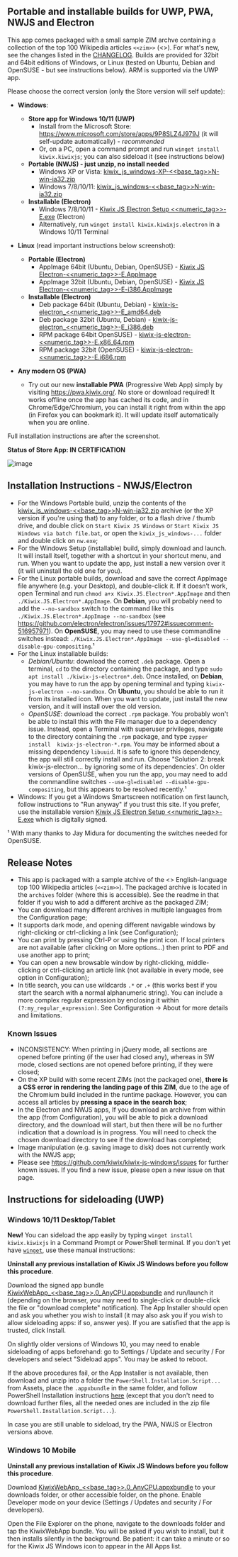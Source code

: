 ## Portable and installable builds for UWP, PWA, NWJS and Electron

This app comes packaged with a small sample ZIM archve containing a collection of the top 100 Wikipedia articles `<<zim>>` (<<date>>). For what's new, see the changes listed in the [CHANGELOG](https://github.com/kiwix/kiwix-js-windows/blob/master/CHANGELOG.md). Builds are provided for 32bit and 64bit editions of Windows, or Linux (tested on Ubuntu, Debian and OpenSUSE - but see instructions below). ARM is supported via the UWP app.

Please choose the correct version (only the Store version will self update):

* **Windows**:
  - **Store app for Windows 10/11 (UWP)**
    + Install from the Microsoft Store: https://www.microsoft.com/store/apps/9P8SLZ4J979J (it will self-update automatically) - *recommended*
    + Or, on a PC, open a command prompt and run `winget install kiwix.kiwixjs`; you can also sideload it (see instructions below)
  - **Portable (NWJS) - just unzip, no install needed**
    + Windows XP or Vista: [kiwix_js_windows-XP-<<base_tag>>N-win-ia32.zip](https://github.com/kiwix/kiwix-js-windows/releases/download/v<<base_tag>>/kiwix_js_windows-XP-<<base_tag>>N-win-ia32.zip)
    + Windows 7/8/10/11: [kiwix_js_windows-<<base_tag>>N-win-ia32.zip](https://github.com/kiwix/kiwix-js-windows/releases/download/v<<base_tag>>/kiwix_js_windows-<<base_tag>>N-win-ia32.zip)
  - **Installable (Electron)**
    + Windows 7/8/10/11 - [Kiwix JS Electron Setup <<numeric_tag>>-E.exe](https://github.com/kiwix/kiwix-js-windows/releases/download/v<<base_tag>>/Kiwix.JS.Electron.Setup.<<numeric_tag>>-E.exe) (Electron)
    + Alternatively, run `winget install kiwix.kiwixjs.electron` in a Windows 10/11 Terminal
* **Linux** (read important instructions below screenshot):
  - **Portable (Electron)**
    + AppImage 64bit (Ubuntu, Debian, OpenSUSE) - [Kiwix JS Electron-<<numeric_tag>>-E.AppImage](https://github.com/kiwix/kiwix-js-windows/releases/download/v<<base_tag>>/Kiwix.JS.Electron-<<numeric_tag>>-E.AppImage)
    + AppImage 32bit (Ubuntu, Debian, OpenSUSE) - [Kiwix JS Electron-<<numeric_tag>>-E-i386.AppImage](https://github.com/kiwix/kiwix-js-windows/releases/download/v<<base_tag>>/Kiwix.JS.Electron-<<numeric_tag>>-E-i386.AppImage)
  - **Installable (Electron)**
    + Deb package 64bit (Ubuntu, Debian) - [kiwix-js-electron_<<numeric_tag>>-E_amd64.deb](https://github.com/kiwix/kiwix-js-windows/releases/download/v<<base_tag>>/kiwix-js-electron_<<numeric_tag>>-E_amd64.deb)
    + Deb package 32bit (Ubuntu, Debian) - [kiwix-js-electron_<<numeric_tag>>-E_i386.deb](https://github.com/kiwix/kiwix-js-windows/releases/download/v<<base_tag>>/kiwix-js-electron_<<numeric_tag>>-E_i386.deb)
    + RPM package 64bit OpenSUSE) - [kiwix-js-electron-<<numeric_tag>>-E.x86_64.rpm](https://github.com/kiwix/kiwix-js-windows/releases/download/v<<base_tag>>/kiwix-js-electron-<<numeric_tag>>-E.x86_64.rpm)
    + RPM package 32bit (OpenSUSE) - [kiwix-js-electron-<<numeric_tag>>-E.i686.rpm](https://github.com/kiwix/kiwix-js-windows/releases/download/v<<base_tag>>/kiwix-js-electron-<<numeric_tag>>-E.i686.rpm)

* **Any modern OS (PWA)**
  + Try out our new **installable PWA** (Progressive Web App) simply by visiting https://pwa.kiwix.org/. No store or download required! It works offline once the app has cached its code, and in Chrome/Edge/Chromium, you can install it right from within the app (in Firefox you can bookmark it). It will update itself automatically when you are online.

Full installation instructions are after the screenshot.

**Status of Store App: IN CERTIFICATION**

![image](https://user-images.githubusercontent.com/4304337/119402976-99d71e00-bcd5-11eb-8bf4-dfa6c12e68aa.png)

## Installation Instructions - NWJS/Electron

* For the Windows Portable build, unzip the contents of the [kiwix_js_windows-<<base_tag>>N-win-ia32.zip](https://github.com/kiwix/kiwix-js-windows/releases/download/v<<base_tag>>/kiwix_js_windows-<<numeric_tag>>N-win-ia32.zip) archive (or the XP version if you're using that) to any folder, or to a flash drive / thumb drive, and double click on `Start Kiwix JS Windows` or `Start Kiwix JS Windows via batch file.bat`, or open the `kiwix_js_windows-...` folder and double click on `nw.exe`;
* For the Windows Setup (installable) build, simply download and launch. It will install itself, together with a shortcut in your shortcut menu, and run. When you want to update the app, just install a new version over it (it will uninstall the old one for you).
* For the Linux portable builds, download and save the correct AppImage file anywhere (e.g. your Desktop), and double-click it. If it doesn’t work, open Terminal and run `chmod a+x Kiwix.JS.Electron*.AppImage` and then `./Kiwix.JS.Electron*.AppImage`. On **Debian**, you will probably need to add the `--no-sandbox` switch to the command like this `./Kiwix.JS.Electron*.AppImage --no-sandbox` (see https://github.com/electron/electron/issues/17972#issuecomment-516957971). On **OpenSUSE**, you may need to use these commandline switches instead: `./Kiwix.JS.Electron*.AppImage --use-gl=disabled --disable-gpu-compositing`.¹
* For the Linux installable builds:
  + _Debian/Ubuntu_: download the correct `.deb` package. Open a terminal, `cd` to the directory containing the package, and type `sudo apt install ./kiwix-js-electron*.deb`. Once installed, on **Debian**, you may have to run the app by opening terminal and typing `kiwix-js-electron --no-sandbox`. On **Ubuntu**, you should be able to run it from its installed icon. When you want to update, just install the new version, and it will install over the old version. 
  + _OpenSUSE_: download the correct `.rpm` package. You probably won't be able to install this with the File manager due to a dependency issue. Instead, open a Terminal with superuser privileges, navigate to the directory containing the `.rpm` package, and type `zypper install  kiwix-js-electron-*.rpm`. You may be informed about a missing dependency `libuuid`. It is safe to ignore this dependency, the app will still correctly install and run. Choose "Solution 2: break kiwix-js-electron... by ignoring some of its dependencies'. On older versions of OpenSUSE, when you run the app, you may need to add the commandline switches `--use-gl=disabled --disable-gpu-compositing`, but this appears to be resolved recently.¹
* Windows: If you get a Windows Smartscreen notification on first launch, follow instructions to "Run anyway" if you trust this site. If you prefer, use the installable version [Kiwix JS Electron Setup <<numeric_tag>>-E.exe](https://github.com/kiwix/kiwix-js-windows/releases/download/v<<base_tag>>/Kiwix.JS.Electron.Setup.<<numeric_tag>>-E.exe) which is digitally signed.

¹ With many thanks to Jay Midura for documenting the switches needed for OpenSUSE.

## Release Notes

* This app is packaged with a sample atchive of the <<date>> English-language top 100 Wikipedia articles (`<<zim>>`). The packaged archive is located in the `archives` folder (where this is accessible). See the readme in that folder if you wish to add a different archive as the packaged ZIM;
* You can download many different archives in multiple languages from the Configuration page;
* It supports dark mode, and opening different navigable windows by right-clicking or ctrl-clicking a link (see Configuration);
* You can print by pressing Ctrl-P or using the print icon. If local printers are not available (after clicking on More options...) then print to PDF and use another app to print;
* You can open a new browsable window by right-clicking, middle-clicking or ctrl-clicking an article link (not available in every mode, see option in Configuration);
* In title search, you can use wildcards `.*` or `.+` (this works best if you start the search with a normal alphanumeric string). You can include a more complex regular expression by enclosing it within `(?:my_regular_expression)`. See Configuration -> About for more details and limitations.

### Known Issues

* INCONSISTENCY: When printing in jQuery mode, all sections are opened before printing (if the user had closed any), whereas in SW mode, closed sections are not opened before printing, if they were closed;
* On the XP build with some recent ZIMs (not the packaged one), __there is a CSS error in rendering the landing page of this ZIM__, due to the age of the Chromium build included in the runtime package. However, you can access all articles by __pressing a space in the search box__;
* In the Electron and NWJS apps, If you download an archive from within the app (from Configuration), you will be able to pick a download directory, and the download will start, but then there will be no further indication that a download is in progress. You will need to check the chosen download directory to see if the download has completed;
* Image manipulation (e.g. saving image to disk) does not currently work with the NWJS app;
* Please see https://github.com/kiwix/kiwix-js-windows/issues for further known issues. If you find a new issue, please open a new issue on that page.

## Instructions for sideloading (UWP)

### Windows 10/11 Desktop/Tablet

**New!** You can sideload the app easily by typing `winget install kiwix.kiwixjs` in a Command Prompt or PowerShell terminal. If you don't yet have [`winget`](https://docs.microsoft.com/en-us/windows/package-manager/winget/), use these manual instructions:

**Uninstall any previous installation of Kiwix JS Windows before you follow this procedure**.

Download the signed app bundle [KiwixWebApp_<<base_tag>>.0_AnyCPU.appxbundle](https://github.com/kiwix/kiwix-js-windows/releases/download/v<<base_tag>>/KiwixWebApp_<<base_tag>>.0_AnyCPU.appxbundle) and run/launch it (depending on the browser, you may need to single-click or double-click the file or "download complete" notification). The App Installer should open and ask you whether you wish to install (it may also ask you if you wish to allow sideloading apps: if so, answer yes). If you are satisfied that the app is trusted, click Install.

On slightly older versions of Windows 10, you may need to enable sideloading of apps beforehand: go to Settings / Update and security / For developers and select "Sideload apps". You may be asked to reboot.

If the above procedures fail, or the App Installer is not available, then download and unzip into a folder the `PowerShell.Installation.Script...` from Assets, place the `.appxbundle` in the same folder, and follow PowerShell Installation instructions [here](https://github.com/kiwix/kiwix-js-windows/tree/master/AppPackages#windows-10-tablet--pc) (except that you don't need to download further files, all the needed ones are included in the zip file `PowerShell.Installation.Script...`).

In case you are still unable to sideload, try the PWA, NWJS or Electron versions above.

### Windows 10 Mobile

**Uninstall any previous installation of Kiwix JS Windows before you follow this procedure**.

Download [KiwixWebApp_<<base_tag>>.0_AnyCPU.appxbundle](https://github.com/kiwix/kiwix-js-windows/releases/download/v<<base_tag>>/KiwixWebApp_<<base_tag>>.0_AnyCPU.appxbundle) to your downloads folder, or other accessible folder, on the phone. Enable Developer mode on your device (Settings / Updates and security / For developers).

Open the File Explorer on the phone, navigate to the downloads folder and tap the KiwixWebApp bundle. You will be asked if you wish to install, but it then installs silently in the background. Be patient: it can take a minute or so for the Kiwix JS Windows icon to appear in the All Apps list.

